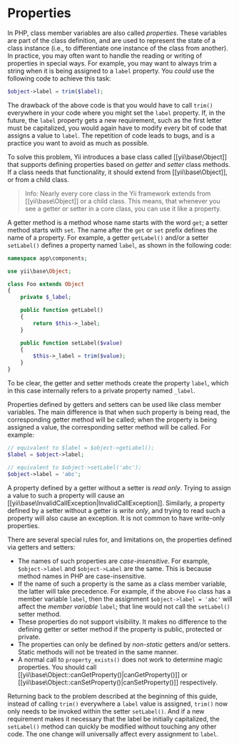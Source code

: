 Properties
==========

In PHP, class member variables are also called *properties*. These variables are part of the class definition, and are used
to represent the state of a class instance (i.e., to differentiate one instance of the class from another).
In practice, you may often want to handle the reading or writing of properties in special ways. For example,
you may want to always trim a string when it is being assigned
to a `label` property. You *could* use the following code to achieve this task:

```php
$object->label = trim($label);
```

The drawback of the above code is that you would have to call `trim()` everywhere in your code where you might set the `label`
property. If, in the future, the `label` property gets a new requirement, such as the first letter must be capitalized,
you would again have to modify every bit of code that assigns a value to `label`.
The repetition of code leads to bugs, and is a practice you want to avoid as much as possible.

To solve this problem, Yii introduces a base class called [[yii\base\Object]] that supports defining properties
based on *getter* and *setter* class methods. If a class needs that functionality, it should extend from
[[yii\base\Object]], or from a child class.

> Info: Nearly every core class in the Yii framework extends from [[yii\base\Object]] or a child class.
  This means, that whenever you see a getter or setter in a core class, you can use it like a property.

A getter method is a method whose name starts with the word `get`; a setter method starts with `set`.
The name after the `get` or `set` prefix defines the name of a property. For example, a getter `getLabel()` and/or
a setter `setLabel()` defines a property named `label`, as shown in the following code:

```php
namespace app\components;

use yii\base\Object;

class Foo extends Object
{
    private $_label;

    public function getLabel()
    {
        return $this->_label;
    }

    public function setLabel($value)
    {
        $this->_label = trim($value);
    }
}
```

To be clear, the getter and setter methods create the property `label`, which in this case internally refers to a private
property named `_label`.

Properties defined by getters and setters can be used like class member variables. The main difference is that
when such property is being read, the corresponding getter method will be called;  when the property is
being assigned a value, the corresponding setter method will be called. For example:

```php
// equivalent to $label = $object->getLabel();
$label = $object->label;

// equivalent to $object->setLabel('abc');
$object->label = 'abc';
```

A property defined by a getter without a setter is *read only*. Trying to assign a value to such a property will cause
an [[yii\base\InvalidCallException|InvalidCallException]]. Similarly, a property defined by a setter without a getter
is *write only*, and trying to read such a property will also cause an exception. It is not common to have write-only
properties.

There are several special rules for, and limitations on, the properties defined via getters and setters:

* The names of such properties are *case-insensitive*. For example, `$object->label` and `$object->Label` are the same.
  This is because method names in PHP are case-insensitive.
* If the name of such a property is the same as a class member variable, the latter will take precedence.
  For example, if the above `Foo` class has a member variable `label`, then the assignment `$object->label = 'abc'`
  will affect the *member variable* `label`; that line would not call the  `setLabel()` setter method.
* These properties do not support visibility. It makes no difference to the defining getter or setter method if the property is public, protected or private.
* The properties can only be defined by *non-static* getters and/or setters. Static methods will not be treated in the same manner.
* A normal call to `property_exists()` does not work to determine magic properties. You should call [[yii\base\Object::canGetProperty()|canGetProperty()]]
  or [[yii\base\Object::canSetProperty()|canSetProperty()]] respectively.

Returning back to the problem described at the beginning of this guide, instead of calling `trim()` everywhere a `label` value is assigned,
`trim()` now only needs to be invoked within the setter `setLabel()`.
And if a new requirement makes it necessary that the label be initially capitalized, the `setLabel()` method can quickly
be modified without touching any other code. The one change will universally affect every assignment to `label`.
